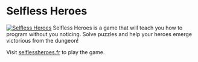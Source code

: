 # Selfless Heroes
[![Selfless Heroes](https://github.com/felicien-brochu/selflessheroes/raw/master/images/banner.png)](https://selflessheroes.fr)
Selfless Heroes is a game that will teach you how to program without you noticing. Solve puzzles and help your heroes emerge victorious from the dungeon!

Visit [selflessheroes.fr](https://selflessheroes.fr) to play the game.
